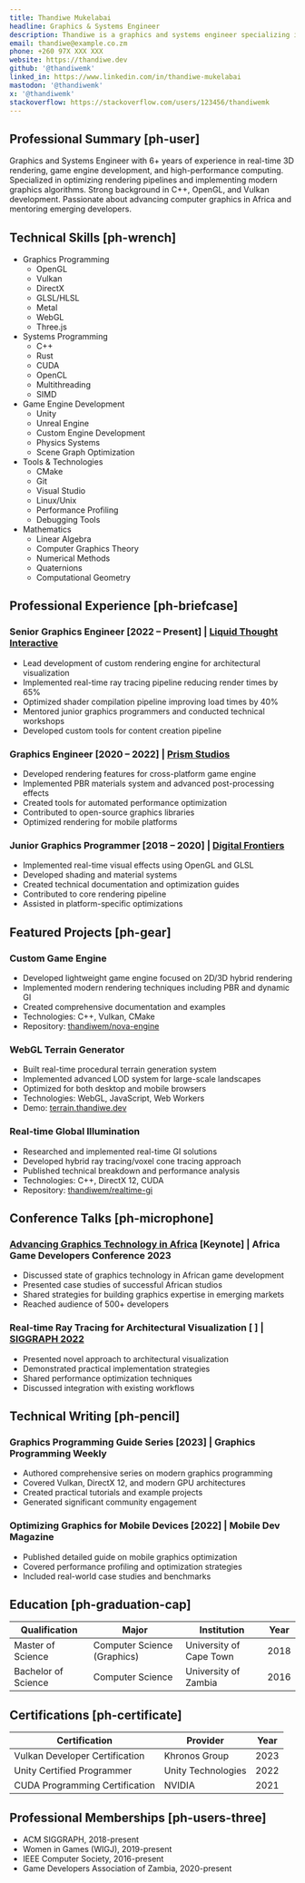 ```yaml
---
title: Thandiwe Mukelabai
headline: Graphics & Systems Engineer
description: Thandiwe is a graphics and systems engineer specializing in real-time 3D rendering, game engine development, and high-performance computing.
email: thandiwe@example.co.zm
phone: +260 97X XXX XXX
website: https://thandiwe.dev
github: '@thandiwemk'
linked_in: https://www.linkedin.com/in/thandiwe-mukelabai
mastodon: '@thandiwemk'
x: '@thandiwemk'
stackoverflow: https://stackoverflow.com/users/123456/thandiwemk
---
```


## Professional Summary [ph-user]

Graphics and Systems Engineer with 6+ years of experience in real-time 3D rendering, game engine development, and high-performance computing. Specialized in optimizing rendering pipelines and implementing modern graphics algorithms. Strong background in C++, OpenGL, and Vulkan development. Passionate about advancing computer graphics in Africa and mentoring emerging developers.

## Technical Skills [ph-wrench]

- Graphics Programming
  - OpenGL
  - Vulkan
  - DirectX
  - GLSL/HLSL
  - Metal
  - WebGL
  - Three.js
- Systems Programming
  - C++
  - Rust
  - CUDA
  - OpenCL
  - Multithreading
  - SIMD
- Game Engine Development
  - Unity
  - Unreal Engine
  - Custom Engine Development
  - Physics Systems
  - Scene Graph Optimization
- Tools & Technologies
  - CMake
  - Git
  - Visual Studio
  - Linux/Unix
  - Performance Profiling
  - Debugging Tools
- Mathematics
  - Linear Algebra
  - Computer Graphics Theory
  - Numerical Methods
  - Quaternions
  - Computational Geometry

## Professional Experience [ph-briefcase]

### Senior Graphics Engineer [2022 – Present] | [Liquid Thought Interactive](https://liquidthought.co.za)

- Lead development of custom rendering engine for architectural visualization
- Implemented real-time ray tracing pipeline reducing render times by 65%
- Optimized shader compilation pipeline improving load times by 40%
- Mentored junior graphics programmers and conducted technical workshops
- Developed custom tools for content creation pipeline

### Graphics Engineer [2020 – 2022] | [Prism Studios](https://prismstudios.example.com)

- Developed rendering features for cross-platform game engine
- Implemented PBR materials system and advanced post-processing effects
- Created tools for automated performance optimization
- Contributed to open-source graphics libraries
- Optimized rendering for mobile platforms

### Junior Graphics Programmer [2018 – 2020] | [Digital Frontiers](https://digitalfrontiers.example.com)

- Implemented real-time visual effects using OpenGL and GLSL
- Developed shading and material systems
- Created technical documentation and optimization guides
- Contributed to core rendering pipeline
- Assisted in platform-specific optimizations

## Featured Projects [ph-gear]

### Custom Game Engine

- Developed lightweight game engine focused on 2D/3D hybrid rendering
- Implemented modern rendering techniques including PBR and dynamic GI
- Created comprehensive documentation and examples
- Technologies: C++, Vulkan, CMake
- Repository: [thandiwem/nova-engine](https://github.com/thandiwem/nova-engine)

### WebGL Terrain Generator

- Built real-time procedural terrain generation system
- Implemented advanced LOD system for large-scale landscapes
- Optimized for both desktop and mobile browsers
- Technologies: WebGL, JavaScript, Web Workers
- Demo: [terrain.thandiwe.dev](https://terrain.thandiwe.dev)

### Real-time Global Illumination

- Researched and implemented real-time GI solutions
- Developed hybrid ray tracing/voxel cone tracing approach
- Published technical breakdown and performance analysis
- Technologies: C++, DirectX 12, CUDA
- Repository: [thandiwem/realtime-gi](https://github.com/thandiwem/realtime-gi)

## Conference Talks [ph-microphone]

### [Advancing Graphics Technology in Africa](https://loremipsum.io/ultimate-list-of-lorem-ipsum-generators) [Keynote] | Africa Game Developers Conference 2023

- Discussed state of graphics technology in African game development
- Presented case studies of successful African studios
- Shared strategies for building graphics expertise in emerging markets
- Reached audience of 500+ developers

### Real-time Ray Tracing for Architectural Visualization [ ] | [SIGGRAPH 2022](https://s2022.siggraph.org/)

- Presented novel approach to architectural visualization
- Demonstrated practical implementation strategies
- Shared performance optimization techniques
- Discussed integration with existing workflows

## Technical Writing [ph-pencil]

### Graphics Programming Guide Series [2023] | Graphics Programming Weekly

- Authored comprehensive series on modern graphics programming
- Covered Vulkan, DirectX 12, and modern GPU architectures
- Created practical tutorials and example projects
- Generated significant community engagement

### Optimizing Graphics for Mobile Devices [2022] | Mobile Dev Magazine

- Published detailed guide on mobile graphics optimization
- Covered performance profiling and optimization strategies
- Included real-world case studies and benchmarks

## Education [ph-graduation-cap]

| Qualification         | Major                         | Institution                   | Year |
| --------------------- | ----------------------------- | ----------------------------- | ---- |
| Master of Science     | Computer Science (Graphics)   | University of Cape Town       | 2018 |
| Bachelor of Science   | Computer Science              | University of Zambia          | 2016 |

## Certifications [ph-certificate]

| Certification                    | Provider             | Year |
| -------------------------------- | -------------------- | ---- |
| Vulkan Developer Certification   | Khronos Group        | 2023 |
| Unity Certified Programmer       | Unity Technologies   | 2022 |
| CUDA Programming Certification   | NVIDIA               | 2021 |

## Professional Memberships [ph-users-three]

- ACM SIGGRAPH, 2018-present
- Women in Games (WIGJ), 2019-present
- IEEE Computer Society, 2016-present
- Game Developers Association of Zambia, 2020-present
